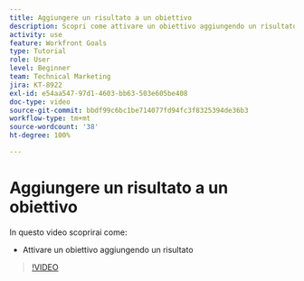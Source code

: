 ```yaml
---
title: Aggiungere un risultato a un obiettivo
description: Scopri come attivare un obiettivo aggiungendo un risultato in  [!DNL Workfront Goals].
activity: use
feature: Workfront Goals
type: Tutorial
role: User
level: Beginner
team: Technical Marketing
jira: KT-8922
exl-id: e54aa547-97d1-4603-bb63-503e605be408
doc-type: video
source-git-commit: bbdf99c6bc1be714077fd94fc3f8325394de36b3
workflow-type: tm+mt
source-wordcount: '38'
ht-degree: 100%

---
```


# Aggiungere un risultato a un obiettivo

In questo video scoprirai come:

* Attivare un obiettivo aggiungendo un risultato

>[!VIDEO](https://video.tv.adobe.com/v/3415980/?quality=12&learn=on&enablevpops=1&captions=ita)
